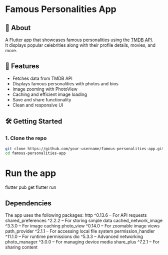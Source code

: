 # Famous Personalities App

## 📱 About

A Flutter app that showcases famous personalities using the [TMDB API](https://www.themoviedb.org/documentation/api).  
It displays popular celebrities along with their profile details, movies, and more.

## 🚀 Features

- Fetches data from TMDB API  
- Displays famous personalities with photos and bios  
- Image zooming with PhotoView  
- Caching and efficient image loading  
- Save and share functionality  
- Clean and responsive UI

## 🛠️ Getting Started

### 1. Clone the repo

```bash
git clone https://github.com/your-username/famous-personalities-app.git
cd famous-personalities-app
```

# Run the app
flutter pub get
flutter run

## Dependencies
The app uses the following packages:
http ^0.13.6 – For API requests
shared_preferences ^2.2.2 – For storing simple data
cached_network_image ^3.3.0 – For image caching
photo_view ^0.14.0 – For zoomable image views
path_provider ^2.1.1 – For accessing local file system
permission_handler ^11.1.0 – For runtime permissions
dio ^5.3.3 – Advanced networking
photo_manager ^3.0.0 – For managing device media
share_plus ^7.2.1 – For sharing content

